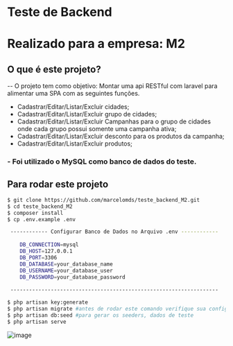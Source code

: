 # Teste de Backend

# Realizado para a empresa: M2

## O que é este projeto?
-- O projeto tem como objetivo: Montar uma api RESTful com laravel para alimentar uma SPA com as seguintes funções.

- Cadastrar/Editar/Listar/Excluir cidades;
- Cadastrar/Editar/Listar/Excluir grupo de cidades;
- Cadastrar/Editar/Listar/Excluir Campanhas para o grupo de cidades onde cada
  grupo possui somente uma campanha ativa;
- Cadastrar/Editar/Listar/Excluir desconto para os produtos da campanha;
- Cadastrar/Editar/Listar/Excluir produtos;

### - Foi utilizado o MySQL como banco de dados do teste.

## Para rodar este projeto
```bash
$ git clone https://github.com/marcelomds/teste_backend_M2.git
$ cd teste_backend_M2
$ composer install 
$ cp .env.example .env

 ------------ Configurar Banco de Dados no Arquivo .env ------------
 
    DB_CONNECTION=mysql
    DB_HOST=127.0.0.1
    DB_PORT=3306
    DB_DATABASE=your_database_name
    DB_USERNAME=your_database_user
    DB_PASSWORD=your_database_password
    
 -------------------------------------------------------------------

$ php artisan key:generate
$ php artisan migrate #antes de rodar este comando verifique sua configuracao com banco em .env
$ php artisan db:seed #para gerar os seeders, dados de teste
$ php artisan serve
```

![image](https://user-images.githubusercontent.com/54554831/131351008-37a4b071-fe0e-47e3-b538-29db307053cf.png)

